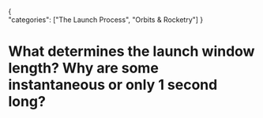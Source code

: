 {    
    "categories": ["The Launch Process", "Orbits & Rocketry"]
}

# What determines the launch window length? Why are some instantaneous or only 1 second long?
